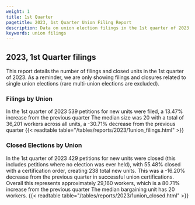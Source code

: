 ```yaml
---
weight: 1
title: 1st Quarter
pagetitle: 2023, 1st Quarter Union Filing Report
description: Data on union election filings in the 1st quarter of 2023
keywords: union filings
---
```


## 2023, 1st Quarter filings

This report details the number of filings and closed units in the 1st quarter of 2023. As a reminder, we are only showing filings and closures related to single union elections (rare multi-union elections are excluded).

### Filings by Union
In the 1st quarter of 2023 539 petitions for new units were filed, a 13.47% increase from the previous quarter The median size was 20 with a total of 36,201 workers across all units, a -30.71% decrease from the previous quarter
{{< readtable table="/tables/reports/2023/1union_filings.html" >}}

### Closed Elections by Union
In the 1st quarter of 2023 429 petitions for new units were closed (this includes petitions where no election was ever held), with 55.48% closed with a certification order, creating 238 total new units. This was a -16.20% decrease from the previous quarter in successful union certifications. Overall this represents approximately 29,160 workers, which is a 80.71% increase from the previous quarter The median bargaining unit has 20 workers.
{{< readtable table="/tables/reports/2023/1union_closed.html" >}}
